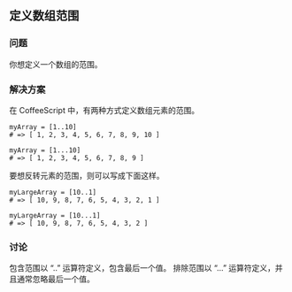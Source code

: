 ## 定义数组范围
### 问题
你想定义一个数组的范围。
### 解决方案
在 CoffeeScript 中，有两种方式定义数组元素的范围。
```
myArray = [1..10]
# => [ 1, 2, 3, 4, 5, 6, 7, 8, 9, 10 ]
```
```
myArray = [1...10]
# => [ 1, 2, 3, 4, 5, 6, 7, 8, 9 ]
```
要想反转元素的范围，则可以写成下面这样。
```
myLargeArray = [10..1]
# => [ 10, 9, 8, 7, 6, 5, 4, 3, 2, 1 ]
```
```
myLargeArray = [10...1]
# => [ 10, 9, 8, 7, 6, 5, 4, 3, 2 ]
```
### 讨论
包含范围以 “..” 运算符定义，包含最后一个值。 排除范围以 “...” 运算符定义，并且通常忽略最后一个值。

